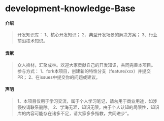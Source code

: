 # development-knowledge-Base

#### 介绍
>开发知识库：
1、核心开发知识；
2、典型开发场景的解决方案；
3、行业前沿技术知识。

#### 贡献
>众人拾材，汇聚成林。欢迎大家贡献自己的开发知识，共同完善本项目。
参与方式：
1、fork本项目，创建新的特性分支（feature/xxx）并提交PR；
2、在issues中提交你的问题或建议。

#### 声明
>1、本项目仅用于学习交流，属于个人学习笔记，请勿用于商业用途，如涉侵权请联系删除。
2、学海无涯，知识无限，由于个人认知的局限性，知识库的内容可能存在诸多不足，请大家多多指教，共同进步”。